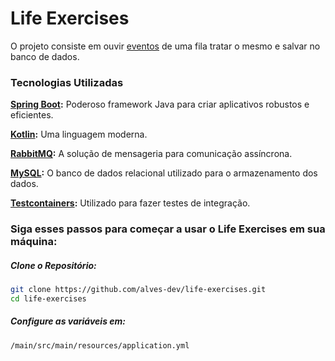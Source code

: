 # Life Exercises

O projeto consiste em ouvir [eventos](https://github.com/alves-dev/life/tree/main/events#person_tracking-routing_key---person_tracking) 
de uma fila tratar o mesmo e salvar no banco de dados.

### Tecnologias Utilizadas
__[Spring Boot](https://spring.io/projects/spring-boot):__ Poderoso framework Java para criar aplicativos robustos e eficientes.

__[Kotlin](https://kotlinlang.org/):__ Uma linguagem moderna.

__[RabbitMQ](https://rabbitmq-website.pages.dev/):__ A solução de mensageria para comunicação assíncrona.

__[MySQL](https://www.mysql.com/):__ O banco de dados relacional utilizado para o armazenamento dos dados.

__[Testcontainers](https://testcontainers.com/):__ Utilizado para fazer testes de integração.


### Siga esses passos para começar a usar o Life Exercises em sua máquina:

##### Clone o Repositório:
```bash
git clone https://github.com/alves-dev/life-exercises.git
cd life-exercises
```

##### Configure as variáveis em:
`/main/src/main/resources/application.yml`
